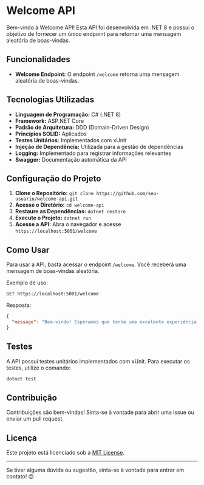 # Welcome API

Bem-vindo à Welcome API! Esta API foi desenvolvida em .NET 8 e possui o objetivo de fornecer um único endpoint para retornar uma mensagem aleatória de boas-vindas.

## Funcionalidades

- **Welcome Endpoint:** O endpoint `/welcome` retorna uma mensagem aleatória de boas-vindas.

## Tecnologias Utilizadas

- **Linguagem de Programação:** C# (.NET 8)
- **Framework:** ASP.NET Core
- **Padrão de Arquitetura:** DDD (Domain-Driven Design)
- **Princípios SOLID:** Aplicados
- **Testes Unitários:** Implementados com xUnit
- **Injeção de Dependência:** Utilizada para a gestão de dependências
- **Logging:** Implementado para registrar informações relevantes
- **Swagger:** Documentação automática da API

## Configuração do Projeto

1. **Clone o Repositório:** `git clone https://github.com/seu-usuario/welcome-api.git`
2. **Acesse o Diretório:** `cd welcome-api`
3. **Restaure as Dependências:** `dotnet restore`
4. **Execute o Projeto:** `dotnet run`
5. **Acesse a API:** Abra o navegador e acesse `https://localhost:5001/welcome`

## Como Usar

Para usar a API, basta acessar o endpoint `/welcome`. Você receberá uma mensagem de boas-vindas aleatória.

Exemplo de uso:

```http
GET https://localhost:5001/welcome
```

Resposta:

```json
{
  "message": "Bem-vindo! Esperamos que tenha uma excelente experiência com nossa API."
}
```

## Testes

A API possui testes unitários implementados com xUnit. Para executar os testes, utilize o comando:

```bash
dotnet test
```

## Contribuição

Contribuições são bem-vindas! Sinta-se à vontade para abrir uma issue ou enviar um pull request.

## Licença

Este projeto está licenciado sob a [MIT License](https://github.com/seu-usuario/welcome-api/blob/main/LICENSE).

---

Se tiver alguma dúvida ou sugestão, sinta-se à vontade para entrar em contato! 😊
